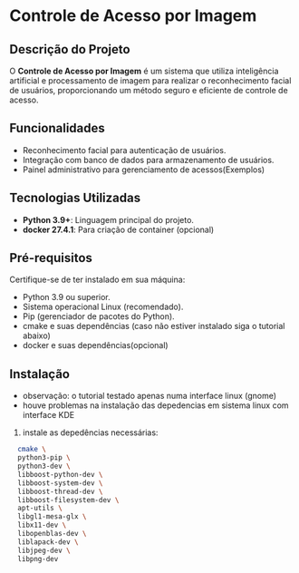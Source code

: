 # Controle de Acesso por Imagem

## Descrição do Projeto

O **Controle de Acesso por Imagem** é um sistema que utiliza inteligência artificial e processamento de imagem para realizar o reconhecimento facial de usuários, proporcionando um método seguro e eficiente de controle de acesso.

## Funcionalidades

- Reconhecimento facial para autenticação de usuários.
- Integração com banco de dados para armazenamento de usuários.
- Painel administrativo para gerenciamento de acessos(Exemplos)

## Tecnologias Utilizadas

- **Python 3.9+**: Linguagem principal do projeto.
- **docker 27.4.1**: Para criação de container (opcional)

## Pré-requisitos

Certifique-se de ter instalado em sua máquina:
- Python 3.9 ou superior.
- Sistema operacional Linux (recomendado).
- Pip (gerenciador de pacotes do Python).
- cmake e suas dependências (caso não estiver instalado siga o tutorial abaixo)
- docker e suas dependências(opcional)

## Instalação

- observação: o tutorial testado apenas numa interface linux (gnome)
- houve problemas na instalação das depedencias em sistema linux com interface KDE

1. instale as depedências necessárias:
  ```bash sudo apt update -y && sudo apt install -y build-essential \
    cmake \
    python3-pip \
    python3-dev \
    libboost-python-dev \
    libboost-system-dev \
    libboost-thread-dev \
    libboost-filesystem-dev \
    apt-utils \
    libgl1-mesa-glx \
    libx11-dev \
    libopenblas-dev \
    liblapack-dev \
    libjpeg-dev \
    libpng-dev
 ```

  